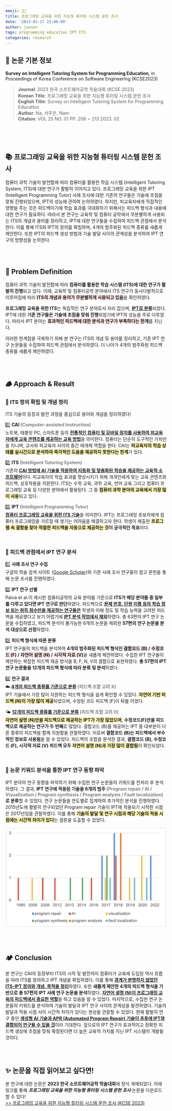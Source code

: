 ```yaml
---
emoji: 🕵🏻‍   
title: 프로그래밍 교육을 위한 지능형 튜터링 시스템 문헌 조사
date: '2023-02-17 23:00:00'
author: jueunn
tags: programming education IPT ITS
categories: research
---
```


## 📑 논문 기본 정보
**Survey on Intelligent Tutoring System for Programming Education**, in Proceedings of Korea Conference on Software Engineering (KCSE2023)
> **Journal**: 2023 한국 소프트웨어공학 학술대회 (KCSE 2023)   
> **Korean Title**: 프로그래밍 교육을 위한 지능형 튜터링 시스템 문헌 조사   
> **English Title**: Survey on Intelligent Tutoring System for Programming Education   
> **Author**: Na, 서주은, Nam   
> **Citation**: VOL 25 NO. 01 PP. 206 ~ 213 2023. 02   

<br><br><br>

## 📚 프로그래밍 교육을 위한 지능형 튜터링 시스템 문헌 조사   
컴퓨터 과학 기술이 발전함에 따라 컴퓨터를 활용한 학습 시스템 (Intelligent Tutoring System, ITS)에 대한 연구가 활발히 이어지고 있다. 프로그래밍 교육을 위한 IPT (Intelligent Programming Tutor) 사례 조사에 대한 기존의 연구들은 기술에 초점을 맞춰 진행되었으며, IPT의 성능에 관하여 논의하였다. 하지만, 피교육자에게 직접적인 영향을 주는 것은 피드백이기에 학습 효과를 극대화하기 위해서는 피드백 형식과 내용에 대한 연구가 필요하다. 따라서 본 연구는 교육학 및 컴퓨터 공학에서 무분별하게 사용되는 ITS의 개념과 용어를 정리하고, IPT에 대한 연구들을 수집하여 피드백 관점에서 분석한다. 이를 통해 ITS와 IPT의 정의를 확립하며, 4개의 범주화된 피드백 종류를 새롭게 제안한다. 또한 IPT의 피드백 생성 방법과 기술 발달 사이의 관계성을 분석하여 IPT 연구의 방향성을 논의한다.   

<br><br>

## 🌳 Problem Definition

컴퓨터 과학 기술이 발전함에 따라 **컴퓨터를 활용한 학습 시스템 (ITS)에 대한 연구가 활발히 진행**되고 있다. 이때, 교육학 및 컴퓨터공학 분야에서 ITS 연구가 동시다발적으로 이루어짐에 따라 <span style='background-color: #FFE6E6'>**ITS의 개념과 용어가 무분별하게 사용되고 있음**</span>을 확인하였다.   

**프로그래밍 교육을 위한 ITS**는 독립적인 연구 분야로서 자리 잡으며, <u>**IPT로 분류**</u>되었다. IPT에 대한 **기존 연구들은 기술에 초점을 맞춰 진행**되었기에 IPT의 성능을 주로 다루었다. 따라서 IPT 분야는 <span style='background-color: #FFE6E6'>**효과적인 피드백에 대한 분석과 연구가 부족하다는 한계**</span>를 지닌다.   

이러한 한계점을 극복하기 위해 본 연구는 ITS의 개념 및 용어를 정리하고, 기존 IPT 연구 논문들을 수집하여 피드백 관점에서 분석하였다. 더 나아가 4개의 범주화된 피드백 종류를 새롭게 제안하였다.   

<br><br>

## 🪵 Approach & Result

### 🌿 ITS 정의 확립 및 개념 정리

ITS 기술의 등장과 발전 과정을 중심으로 용어와 개념을 정리하였다!

1️⃣ **CAI <span style="color: #808080">(Computer-assisted Instruction)</span>**   
노트북, 태블릿 PC, 스마트폰 등의 <u>**전통적인 컴퓨터 및 모바일 장치를 사용하여 피교육자에게 교육 콘텐츠를 제공하는 교육 방법**</u>을 의미한다. 컴퓨터는 단순히 도구적인 가치만을 지니며, 교사와 피교육자 사이의 중간 매개체 역할을 한다. CAI는 <span style='background-color: #fff5b1'>**피교육자의 학습 상태를 실시간으로 분석하여 즉각적인 도움을 제공하지 못한다는 한계**</span>가 있다.   
    
2️⃣ **ITS <span style="color: #808080">(Intelligent Tutoring System)</span>**   
기존의 <u>**CAI 방법에 AI 기술을 적용하여 자동화 및 맞춤화된 학습을 제공하는 교육적 소프트웨어**</u>이다. 피교육자의 학습 효과를 향상시키기 위해 개개인에게 맞는 교육 콘텐츠와 피드백, 상호작용을 지원한다. ITS는 수학 교육, 과학 교육, 언어 교육 그리고 컴퓨터 프로그래밍 교육 등 다양한 분야에서 활용된다. 그 중 <span style='background-color: #fff5b1'>**컴퓨터 과학 분야의 교육에서 가장 많이 사용**</span>되고 있다.   
    
3️⃣ **IPT <span style="color: #808080">(Intelligent Programming Tutor)</span>**   
<u>**컴퓨터 프로그래밍 교육을 위한 ITS 기술**</u>을 의미한다. IPT는 프로그래밍 초보자에게 컴퓨터 프로그래밍을 가르칠 때 생기는 어려움을 해결하고자 한다. 학생이 제출한 <span style='background-color: #fff5b1'>**프로그램 속 결함을 찾아 적절한 피드백을 자동으로 제공하는 것</span>이 궁극적인 목표**이다.

<br>

### 🌻 피드백 관점에서 IPT 연구 분석

1️⃣ **사례 조사 연구 수집**   
구글의 학술 검색 사이트 ([Google Scholar](https://scholar.google.com/))와 기존 사례 조사 연구들의 참고 문헌을 통해 논문 조사를 진행하였다.   

2️⃣ **IPT 연구 선별**   
Paiva et al.이 제시한 컴퓨터공학의 교육 분야를 기준으로 **ITS가 해당 분야들 중 일부를 다루고 있다면 IPT 연구로 판단**하였다. 피드백으로 <u>**문제 번호, 단원 이름 등의 학습 정보 또는 취득 점수만을 제공하는 연구들은**</u> 학생의 이해 정도 및 학습 능력을 고려한 피드백을 제공했다고 보기 어렵기에 <u>**IPT 분석 작업에서 제외**</u>하였다. 총 63편의 IPT 연구 논문을 수집하였고, 피드백 분석이 불가능한 6개의 논문을 제외한 **57편의 연구 논문을 분석 대상으로 선정**하였다.
    
3️⃣ **피드백 형식에 따른 분류**   
IPT 연구들의 피드백을 분석하여 **4개의 범주화된 피드백 형식인 <span style='background-color: #FFE6E6'>결함코드 (B)</span> / <span style='background-color: #FFE6E6'>수정코드 (F)</span> / <span style='background-color: #FFE6E6'>자연어 설명 (N)</span> / <span style='background-color: #FFE6E6'>시각적 자료 (V)**</span>을 새롭게 제안하였다. 수집한 IPT 연구들이 제안하는 복잡한 피드백 제공 방식을 B, F, N, V의 결합으로 표현하였다. **총 57편의 IPT 연구 논문들을 12개의 피드백 형식에 따라 분류 및 분석**하였다.   

4️⃣ **연구 결과**   
☁️ <u>**4개의 피드백 종류를 기준으로 분류</u> <span style="color: #808080">(피드백 조합 고려 X)**</span>   
IPT 기술에서 가장 많이 지원하는 피드백 형식을 쉽게 확인할 수 있었다. <span style='background-color: #fff5b1'>**자연어 기반 피드백 (N)이 가장 많이 제공**</span>되었으며, 수정된 코드 피드백 (F)이 뒤를 이었다.   

🌤️️ <u>**12개의 피드백 종류를 기준으로 분류</u> <span style="color: #808080">(피드백 조합 고려 O)**</span>   
<span style='background-color: #fff5b1'>**자연어 설명 (N)만을 피드백으로 제공하는 IPT가 가장 많았으며**</span>, **수정코드(F)만을 피드백으로 제공하는 연구가 두 번째**로 많았다. 결함코드 (B)를 제공하는 IPT 중 대부분이 다른 종류의 피드백을 함께 지원함을 관찰하였다. 이로써 **결함코드 (B)는 피드백에서 부수적인 정보로 사용됨**을 알 수 있었다. 피드백의 조합을 분석한 결과, **결함코드 (B), 수정코드 (F), 시각적 자료 (V) 피드백 모두 <span style='background-color: #fff5b1'>자연어 설명 (N)과 가장 많이 결합됨**</span>이 확인되었다.   

<br>

### 🍁 논문 키워드 분석을 통한 IPT 연구 동향 파악
IPT 분야의 연구 동향을 파악하기 위해 수집한 연구 논문들의 키워드를 전처리 후 분석하였다. 그 결과, **IPT 연구에 적용된 기술을 6개의 범주 <span style="color: #808080">(Program repair / AI / Visualization / Program synthesis / Program analysis / Fault localization)</span>로 분류**할 수 있었다. 연구 논문들을 연도별로 집계하여 추가적인 분석을 진행하였다. 2015년도에 활발히 연구되었던 Program repair 기술이 IPT에 적용되기 시작한 시점은 2017년임을 관찰하였다. 이를 통해 <span style='background-color: #fff5b1'>**기술의 발달 및 연구 시점과 해당 기술의 적용 시점에는 시간적 차이가 있다**</span>는 결론을 도출할 수 있었다.   

![keywords-analysis.png](keywords-analysis.png)

<br><br>

## 🏕 Conclusion
본 연구는 CAI의 등장부터 ITS의 시작 및 발전까지 컴퓨터가 교육에 도입된 역사 흐름을 따라 ITS를 정의하고 IPT 개념을 확립하였다. 이를 통해 <u>**경계가 분명하지 않았던 ITS-IPT 정의와 개념, 목적을 정리**</u>하였다. 또한 **새롭게 제안한 4개의 피드백 형식을 기반으로 총 57편의 IPT 사례 연구 논문을 분석**하였다. <u>**자연어 설명 (N)이 프로그래밍 교육의 피드백에서 중요한 역할**</u>을 하고 있음을 알 수 있었다. 마지막으로, 수집한 연구 논문들의 키워드를 분석하여 기술의 발달과 IPT 연구 사이의 관계성을 발견하였다. 기술의 발달과 적용 시점 사이 시간적 차이가 있다는 현상을 관찰할 수 있었다. 현재 활발히 연구 중인 <u>**생성형 AI 기술과 APR (Automated Program Repair) 기술이 추후에 IPT와 결합되어 연구될 수 있을 것**</u>이라 기대한다. 앞으로의 IPT 연구가 효과적이고 정확한 피드백 생성에 초점을 맞춰 확장된다면 더 높은 교육적 가치를 지닌 IPT 시스템이 개발될 것이다. 

<br><br>

## ✨ 논문을 직접 읽어보고 싶다면!
본 연구에 대한 논문은 **2023 한국 소프트웨어공학 학술대회**에 정식 게재되었다. 아래 링크를 통해 **_프로그래밍 교육을 위한 지능형 튜터링 시스템 문헌 조사_** 논문을 다운로드 할 수 있다!   
[>> 프로그래밍 교육을 위한 지능형 튜터링 시스템 문헌 조사 (KCSE 2023)](./KCSE2023_Survey_on_Intelligent_Tutoring_System_for_Programming_Education.pdf)



```toc

```
